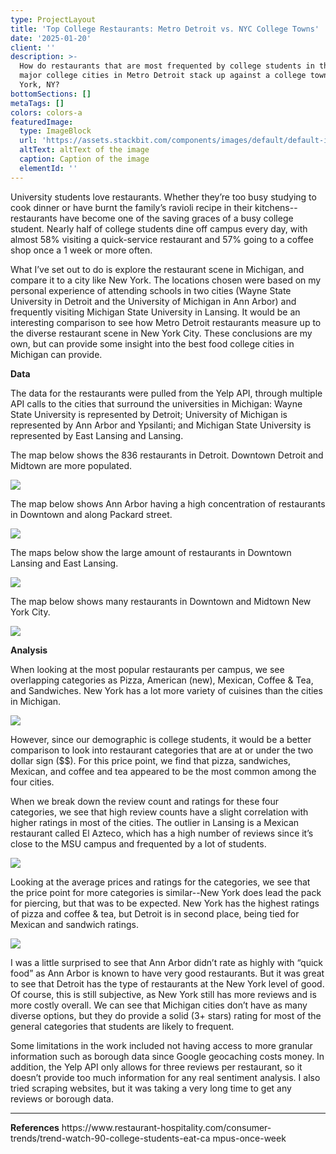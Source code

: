 ```yaml
---
type: ProjectLayout
title: 'Top College Restaurants: Metro Detroit vs. NYC College Towns'
date: '2025-01-20'
client: ''
description: >-
  How do restaurants that are most frequented by college students in the three
  major college cities in Metro Detroit stack up against a college town like New
  York, NY?
bottomSections: []
metaTags: []
colors: colors-a
featuredImage:
  type: ImageBlock
  url: 'https://assets.stackbit.com/components/images/default/default-image.png'
  altText: altText of the image
  caption: Caption of the image
  elementId: ''
---
```

University students love restaurants. Whether they’re too busy studying to cook dinner or have burnt the family’s ravioli recipe in their kitchens--restaurants have become one of the saving graces of a busy college student. Nearly half of college students dine off campus every day, with almost 58% visiting a quick-service restaurant and 57% going to a coffee shop once a
1 week or more often.​


What I’ve set out to do is explore the restaurant scene in Michigan, and compare it to a city like New York. The locations chosen were based on my personal experience of attending schools in two cities (Wayne State University in Detroit and the University of Michigan in Ann Arbor) and frequently visiting Michigan State University in Lansing. It would be an interesting comparison to see how Metro Detroit restaurants measure up to the diverse restaurant scene in New York City. These conclusions are my own, but can provide some insight into the best food college cities in Michigan can provide.


**Data**


The data for the restaurants were pulled from the Yelp API, through multiple API calls to the cities that surround the universities in Michigan: Wayne State University is represented by Detroit; University of Michigan is represented by Ann Arbor and Ypsilanti; and Michigan State University is represented by East Lansing and Lansing.


The map below shows the 836 restaurants in Detroit. Downtown Detroit and Midtown are more populated.

![](/images/1.png)

The map below shows Ann Arbor having a high concentration of restaurants in Downtown and along Packard street.

![](/images/2.png)

The maps below show the large amount of restaurants in Downtown Lansing and East Lansing.

![](/images/3.png)

The map below shows many restaurants in Downtown and Midtown New York City.

![](/images/4.png)

**Analysis**


When looking at the most popular restaurants per campus, we see overlapping categories as Pizza, American (new), Mexican, Coffee & Tea, and Sandwiches. New York has a lot more variety of cuisines than the cities in Michigan.

![](/images/5.png)

However, since our demographic is college students, it would be a better comparison to look into restaurant categories that are at or under the two dollar sign ($$). For this price point, we find that pizza, sandwiches, Mexican, and coffee and tea appeared to be the most common among the four cities.


When we break down the review count and ratings for these four categories, we see that high review counts have a slight correlation with higher ratings in most of the cities. The outlier in Lansing is a Mexican restaurant called El Azteco, which has a high number of reviews since it’s close to the MSU campus and frequented by a lot of students.

![](/images/6.png)

Looking at the average prices and ratings for the categories, we see that the price point for more categories is similar--New York does lead the pack for piercing, but that was to be expected. New York has the highest ratings of pizza and coffee & tea, but Detroit is in second place, being tied for Mexican and sandwich ratings.

![](/images/7.png)

I was a little surprised to see that Ann Arbor didn’t rate as highly with “quick food” as Ann Arbor is known to have very good restaurants. But it was great to see that Detroit has the type of restaurants
at the New York level of good. Of course, this is still subjective, as New York still has more reviews and is more costly overall. We can see that Michigan cities don’t have as many diverse options, but they do provide a solid (3+ stars) rating for most of the general categories that students are likely to frequent.


Some limitations in the work included not having access to more granular information such as borough data since Google geocaching costs money. In addition, the Yelp API only allows for three reviews per restaurant, so it doesn’t provide too much information for any real sentiment analysis. I also tried scraping websites, but it was taking a very long time to get any reviews or borough data.

****

**References**
https\://www\.restaurant-hospitality.com/consumer-trends/trend-watch-90-college-students-eat-ca mpus-once-week
